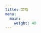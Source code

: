 ```yaml
---
title: 文档
menu:
  main:
    weight: 40
---
```


<!--add blocks of content here to add more sections to the community page -->